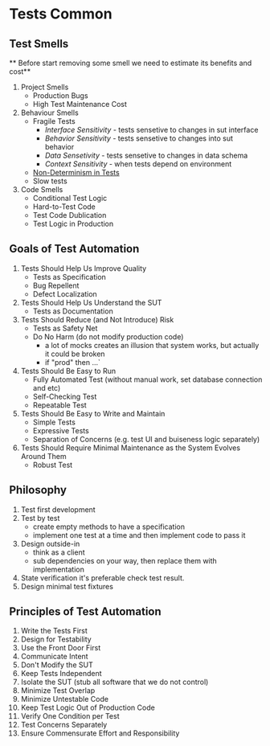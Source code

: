 # Tests Common

## Test Smells
** Before start removing some smell we need to estimate its benefits and cost**

1. Project Smells
    * Production Bugs
    * High Test Maintenance Cost
1. Behaviour Smells
    * Fragile Tests
        * _Interface Sensitivity_ - tests sensetive to changes in sut interface
        * _Behavior Sensitivity_ - tests sensetive to changes into sut behavior
        * _Data Sensetivity_ - tests sensetive to changes in data schema
        * _Context Sensitivity_ - when tests depend on environment
    * [Non-Determinism in Tests](https://martinfowler.com/articles/nonDeterminism.html)
    * Slow tests
1. Code Smells
    * Conditional Test Logic
    * Hard-to-Test Code
    * Test Code Dublication
    * Test Logic in Production

## Goals of Test Automation
1. Tests Should Help Us Improve Quality
    * Tests as Specification
    * Bug Repellent
    * Defect Localization
1. Tests Should Help Us Understand the SUT
    * Tests as Documentation
1. Tests Should Reduce (and Not Introduce) Risk
    * Tests as Safety Net
    * Do No Harm (do not modify production code)
        * a lot of mocks creates an illusion that system works, but actually it could be broken
        * if "prod" then ...`
1. Tests Should Be Easy to Run
    * Fully Automated Test (without manual work, set database connection and etc)
    * Self-Checking Test
    * Repeatable Test
1. Tests Should Be Easy to Write and Maintain
    * Simple Tests
    * Expressive Tests
    * Separation of Concerns (e.g. test UI and buiseness logic separately)
1. Tests Should Require Minimal Maintenance as the System Evolves Around Them
    * Robust Test

## Philosophy
1. Test first development
1. Test by test
    * create empty methods to have a specification
    * implement one test at a time and then implement code to pass it
1. Design outside-in
    * think as a client
    * sub dependencies on your way, then replace them with implementation
1. State verification it's preferable check test result.
1. Design minimal test fixtures

## Principles of Test Automation
1. Write the Tests First
1. Design for Testability
1. Use the Front Door First
1. Communicate Intent
1. Don't Modify the SUT
1. Keep Tests Independent
1. Isolate the SUT (stub all software that we do not control)
1. Minimize Test Overlap
1. Minimize Untestable Code
1. Keep Test Logic Out of Production Code
1. Verify One Condition per Test
1. Test Concerns Separately
1. Ensure Commensurate Effort and Responsibility
